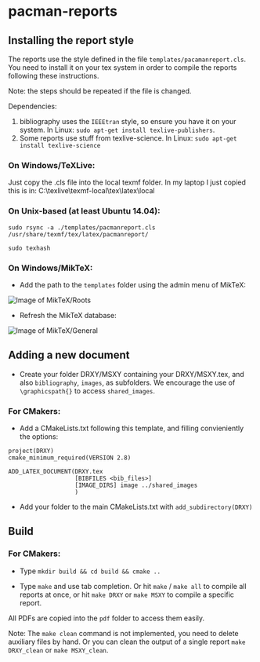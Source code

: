 # pacman-reports

## Installing the report style

The reports use the style defined in the file `templates/pacamanreport.cls`. 
You need to install it on your tex system in order to compile the reports following these instructions.

Note: the steps should be repeated if the file is changed.

Dependencies:
1. bibliography uses the `IEEEtran` style, so ensure you have it on your system. In Linux: `sudo apt-get install texlive-publishers`.
2. Some reports use stuff from texlive-science. In Linux: `sudo apt-get install texlive-science`


### On Windows/TeXLive:
Just copy the .cls file into the local texmf folder.
In my laptop I just copied this is in: C:\texlive\texmf-local\tex\latex\local

### On Unix-based (at least Ubuntu 14.04):

`sudo rsync -a ./templates/pacmanreport.cls /usr/share/texmf/tex/latex/pacmanreport/`

`sudo texhash`

### On Windows/MikTeX:
* Add the path to the `templates` folder using the admin menu of MikTeX:

![Image of MikTeX/Roots](http://i.stack.imgur.com/8rarJ.png)

* Refresh the MikTeX database:

![Image of MikTeX/General](http://i.stack.imgur.com/1zp0h.png)

## Adding a new document

* Create your folder DRXY/MSXY containing your DRXY/MSXY.tex, and also `bibliography`, `images`, as subfolders. We encourage the use of `\graphicspath{}` to access `shared_images`.

### For CMakers:

* Add a CMakeLists.txt following this template, and filling convieniently the options:

```
project(DRXY)
cmake_minimum_required(VERSION 2.8)

ADD_LATEX_DOCUMENT(DRXY.tex
                   [BIBFILES <bib_files>]
                   [IMAGE_DIRS] image ../shared_images
                   )
```

* Add your folder to the main CMakeLists.txt  with `add_subdirectory(DRXY)`

## Build

### For CMakers:

* Type `mkdir build && cd build && cmake ..`

* Type `make` and use tab completion. Or hit `make` / `make all` to compile all reports at once, or hit `make DRXY` or `make MSXY` to compile a specific report.

All PDFs are copied into the `pdf` folder to access them easily.

Note: The `make clean` command is not implemented, you need to delete auxiliary files by hand. Or you can clean the output of a single report `make DRXY_clean` or `make MSXY_clean`.
